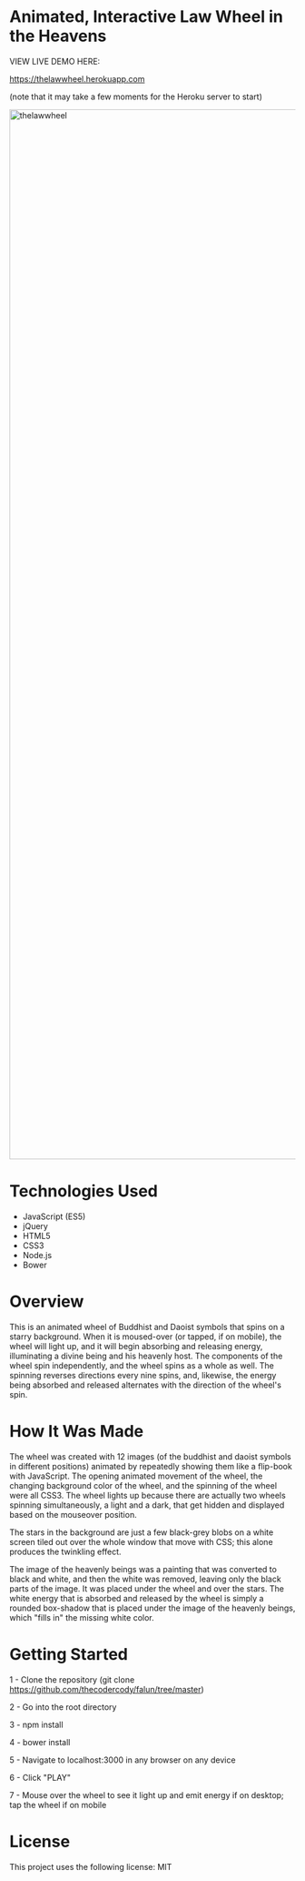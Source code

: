 # Animated, Interactive Law Wheel in the Heavens

VIEW LIVE DEMO HERE:

https://thelawwheel.herokuapp.com

(note that it may take a few moments for the Heroku server to start)
 
<img width="1845" alt="thelawwheel" src="https://user-images.githubusercontent.com/8681966/168314684-f8c0c141-8b02-4119-b4a4-ead838255681.png">

# Technologies Used

- JavaScript (ES5)
- jQuery
- HTML5
- CSS3
- Node.js
- Bower

# Overview

This is an animated wheel of Buddhist and Daoist symbols that spins on a starry background.   When it is moused-over (or tapped, if on mobile), the wheel will light up, and it will begin absorbing and releasing energy, illuminating a divine being and his heavenly host.  The components of the wheel spin independently, and the wheel spins as a whole as well.  The spinning reverses directions every nine spins, and, likewise, the energy being absorbed and released alternates with the direction of the wheel's spin.

# How It Was Made

The wheel was created with 12 images (of the buddhist and daoist symbols in different positions) animated by repeatedly showing them like a flip-book with JavaScript.  The opening animated movement of the wheel, the changing background color of the wheel, and the spinning of the wheel were all CSS3.  The wheel lights up because there are actually two wheels spinning simultaneously, a light and a dark, that get hidden and displayed based on the mouseover position.

The stars in the background are just a few black-grey blobs on a white screen tiled out over the whole window that move with CSS; this alone produces the twinkling effect.

The image of the heavenly beings was a painting that was converted to black and white, and then the white was removed, leaving only the black parts of the image.  It was placed under the wheel and over the stars.  The white energy that is absorbed and released by the wheel is simply a rounded box-shadow that is placed under the image of the heavenly beings, which "fills in" the missing white color.

# Getting Started

1 - Clone the repository (git clone https://github.com/thecodercody/falun/tree/master)

2 - Go into the root directory

3 - npm install

4 - bower install

5 - Navigate to localhost:3000 in any browser on any device

6 - Click "PLAY"

7 - Mouse over the wheel to see it light up and emit energy if on desktop; tap the wheel if on mobile

# License

This project uses the following license: MIT
